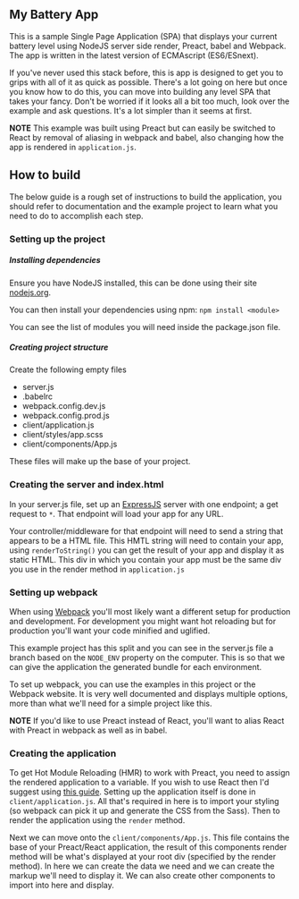 ## My Battery App

This is a sample Single Page Application (SPA) that displays your current battery level using NodeJS server side render, Preact, babel and Webpack. The app is written in the latest version of ECMAscript (ES6/ESnext).

If you've never used this stack before, this is app is designed to get you to grips with all of it as quick as possible. There's a lot going on here but once you know how to do this, you can move into building any level SPA that takes your fancy. Don't be worried if it looks all a bit too much, look over the example and ask questions. It's a lot simpler than it seems at first.

**NOTE** This example was built using Preact but can easily be switched to React by removal of aliasing in webpack and babel, also changing how the app is rendered in `application.js`.

## How to build

The below guide is a rough set of instructions to build the application, you should refer to documentation and the example project to learn what you need to do to accomplish each step.


### Setting up the project

##### Installing dependencies

Ensure you have NodeJS installed, this can be done using their site [nodejs.org](https://nodejs.org/en/).

You can then install your dependencies using npm:
`npm install <module>`

You can see the list of modules you will need inside the package.json file.


##### Creating project structure
Create the following empty files
 - server.js
 - .babelrc
 - webpack.config.dev.js
 - webpack.config.prod.js
 - client/application.js
 - client/styles/app.scss
 - client/components/App.js

These files will make up the base of your project.

### Creating the server and index.html

In your server.js file, set up an [ExpressJS](https://expressjs.com) server with one endpoint; a get request to `*`. That endpoint will load your app for any URL.

Your controller/middleware for that endpoint will need to send a string that appears to be a HTML file. This HMTL string will need to contain your app, using `renderToString()` you can get the result of your app and display it as static HTML. This div in which you contain your app must be the same div you use in the render method in `application.js`

### Setting up webpack

When using [Webpack](https://webpack.js.org/) you'll most likely want a different setup for production and development. For development you might want hot reloading but for production you'll want your code minified and uglified.

This example project has this split and you can see in the server.js file a branch based on the `NODE_ENV` property on the computer. This is so that we can give the application the generated bundle for each environment.

To set up webpack, you can use the examples in this project or the Webpack website. It is very well documented and displays multiple options, more than what we'll need for a simple project like this.

**NOTE** If you'd like to use Preact instead of React, you'll want to alias React with Preact in webpack as well as in babel.

### Creating the application

To get Hot Module Reloading (HMR) to work with Preact, you need to assign the rendered application to a variable. If you wish to use React then I'd suggest using [this guide](https://webpack.js.org/guides/hmr-react/). Setting up the application itself is done in `client/application.js`. All that's required in here is to import your styling (so webpack can pick it up and generate the CSS from the Sass). Then to render the application using the `render` method.

Next we can move onto the `client/components/App.js`. This file contains the base of your Preact/React application, the result of this components render method will be what's displayed at your root div (specified by the render method). In here we can create the data we need and we can create the markup we'll need to display it. We can also create other components to import into here and display.